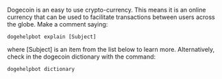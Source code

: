 Dogecoin is an easy to use crypto-currency. This means it is an online currency that can be used to facilitate transactions between users across the globe.
Make a comment saying:  

    dogehelpbot explain [Subject]  

where [Subject] is an item from the list below to learn more. Alternatively, check in the dogecoin dictionary with the command:  

    dogehelpbot dictionary  
	